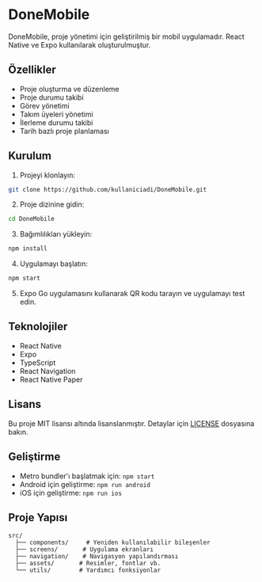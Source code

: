 # DoneMobile

DoneMobile, proje yönetimi için geliştirilmiş bir mobil uygulamadır. React Native ve Expo kullanılarak oluşturulmuştur.

## Özellikler

- Proje oluşturma ve düzenleme
- Proje durumu takibi
- Görev yönetimi
- Takım üyeleri yönetimi
- İlerleme durumu takibi
- Tarih bazlı proje planlaması

## Kurulum

1. Projeyi klonlayın:

```bash
git clone https://github.com/kullaniciadi/DoneMobile.git
```

2. Proje dizinine gidin:

```bash
cd DoneMobile
```

3. Bağımlılıkları yükleyin:

```bash
npm install
```

4. Uygulamayı başlatın:

```bash
npm start
```

5. Expo Go uygulamasını kullanarak QR kodu tarayın ve uygulamayı test edin.

## Teknolojiler

- React Native
- Expo
- TypeScript
- React Navigation
- React Native Paper

## Lisans

Bu proje MIT lisansı altında lisanslanmıştır. Detaylar için [LICENSE](LICENSE) dosyasına bakın.

## Geliştirme

- Metro bundler'ı başlatmak için: `npm start`
- Android için geliştirme: `npm run android`
- iOS için geliştirme: `npm run ios`

## Proje Yapısı

```
src/
  ├── components/     # Yeniden kullanılabilir bileşenler
  ├── screens/       # Uygulama ekranları
  ├── navigation/    # Navigasyon yapılandırması
  ├── assets/       # Resimler, fontlar vb.
  └── utils/        # Yardımcı fonksiyonlar
```
